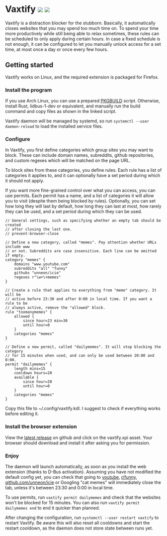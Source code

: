 # Vaxtify [![](https://img.shields.io/github/workflow/status/unneon/vaxtify/Continuous%20Integration?logo=github-actions&logoColor=white)](https://github.com/unneon/vaxtify/actions) [![](https://img.shields.io/github/license/unneon/vaxtify?color=success&logo=github)](https://github.com/unneon/vaxtify)

Vaxtify is a distraction blocker for the stubborn.
Basically, it automatically closes websites that you may spend too much time on.
To spend your time more productively while still being able to relax sometimes, these rules can be scheduled to only apply during certain hours.
In case a fixed schedule is not enough, it can be configured to let you manually unlock access for a set time, at most once a day or once every few hours.

## Getting started

Vaxtify works on Linux, and the required extension is packaged for Firefox.

### Install the program

If you use Arch Linux, you can use a prepared [PKGBUILD](misc/arch-packaging/PKGBUILD) script.
Otherwise, install Rust, lidbus-1-dev or equivalent, and manually run the build command and copy files as shown in the linked script.

Vaxtify daemon will be managed by systemd, so run `systemctl --user daemon-reload` to load the installed service files.

### Configure

In Vaxtify, you first define categories which group sites you may want to block.
These can include domain names, subreddits, github repositories, and custom regexes which will be matched on the page URL.

To block sites from these categories, you define rules.
Each rule has a list of categories it applies to, and it can optionally have a set period during which it should not apply.

If you want more fine-grained control over what you can access, you can use permits.
Each permit has a name, and a list of categories it will allow you to visit (despite them being blocked by rules).
Optionally, you can set how long they will last by default, how long they can last at most, how rarely they can be used, and a set period during which they can be used.

```kdl
// General settings, such as specifying whether an empty tab should be created
// after closing the last one.
// prevent-browser-close

// Define a new category, called "memes". Pay attention whether URLs include www
// or not. Subreddits are case insensitive. Each line can be omitted if empty.
category "memes" {
    domains "www.youtube.com"
    subreddits "all" "funny"
    githubs "unneon/icie"
    regexes r"\w+\+memes"
}

// Create a rule that applies to everything from "meme" category. It will be
// active before 23:30 and after 0:00 in local time. If you want a rule to be
// always active, remove the "allowed" block.
rule "toomanymemes" {
    allowed {
        since hour=23 min=30
        until hour=0
    }
    categories "memes"
}

// Define a new permit, called "dailymemes". It will stop blocking the category
// for 15 minutes when used, and can only be used between 20:00 and 0:00.
permit "dailymemes" {
    length mins=15
    cooldown hours=20
    available {
        since hour=20
        until hour=0
    }
    categories "memes"
}
```

Copy this file to ~/.config/vaxtify.kdl.
I suggest to check if everything works before editing it.

### Install the browser extension

View the [latest release](https://github.com/unneon/vaxtify/releases/latest) on github and click on the vaxtify.xpi asset.
Your browser should download and install it after asking you for permission.

### Enjoy

The daemon will launch automatically, as soon as you install the web extension (thanks to D-Bus activation).
Assuming you have not modified the default config yet, you can check that going to [youtube](https://youtube.com), [r/funny](https://www.reddit.com/r/funny), [github.com/unneon/icie](https://github.com/unneon/icie) or Googling "cat memes" will immediately close the tab, unless it's between 23:30 and 0:00 in local time.

To use permits, run `vaxtify permit dailymemes` and check that the websites won't be blocked for 15 minutes.
You can also run `vaxtify permit dailymemes end` to end it quicker than planned.

After changing the configuration, run `systemctl --user restart vaxtify` to restart Vaxtify.
Be aware this will also reset all cooldowns and start the restart cooldown, as the daemon does not store state between runs yet.
